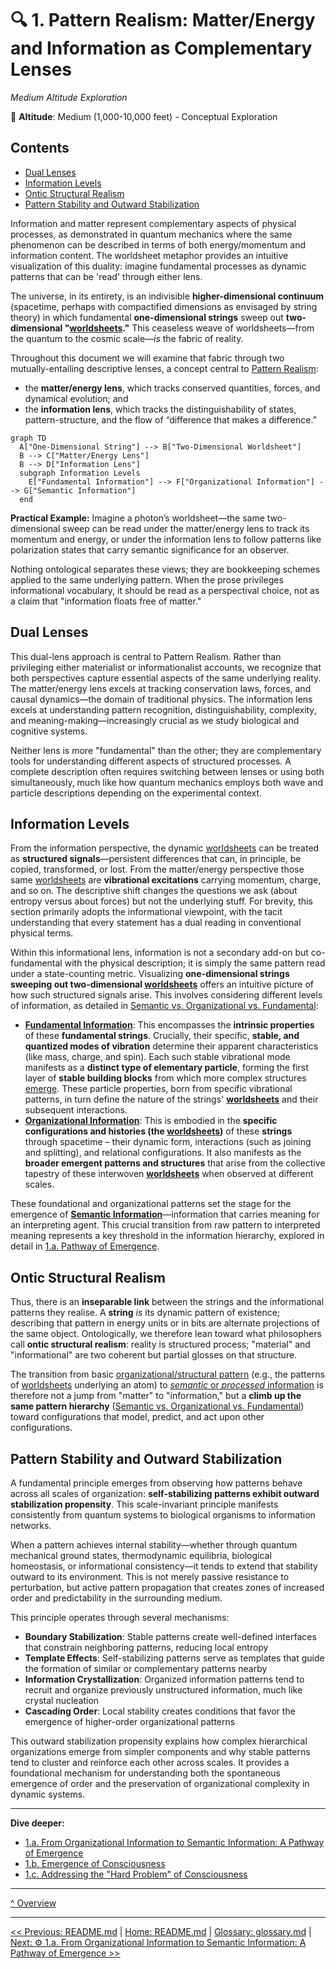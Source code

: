 # 🔍 1. Pattern Realism: Matter/Energy and Information as Complementary Lenses
*Medium Altitude Exploration*

📍 **Altitude**: Medium (1,000-10,000 feet) - Conceptual Exploration

## Contents

- [Dual Lenses](#dual-lenses)
- [Information Levels](#information-levels)
- [Ontic Structural Realism](#ontic-structural-realism)
- [Pattern Stability and Outward Stabilization](#pattern-stability-and-outward-stabilization)

Information and matter represent complementary aspects of physical processes, as demonstrated in quantum mechanics where the same phenomenon can be described in terms of both energy/momentum and information content. The worldsheet metaphor provides an intuitive visualization of this duality: imagine fundamental processes as dynamic patterns that can be 'read' through either lens.

The universe, in its entirety, is an indivisible **higher-dimensional continuum** (spacetime, perhaps with compactified dimensions as envisaged by string theory) in which fundamental **one-dimensional strings** sweep out **two-dimensional "[worldsheets](../glossary.md#worldsheet)."** This ceaseless weave of worldsheets—from the quantum to the cosmic scale—*is* the fabric of reality. 

Throughout this document we will examine that fabric through two mutually-entailing descriptive lenses, a concept central to [Pattern Realism](../glossary.md#pattern-realism):

- the **matter/energy lens**, which tracks conserved quantities, forces, and dynamical evolution; and
- the **information lens**, which tracks the distinguishability of states, pattern-structure, and the flow of “difference that makes a difference.”

```mermaid
graph TD
  A["One-Dimensional String"] --> B["Two-Dimensional Worldsheet"]
  B --> C["Matter/Energy Lens"]
  B --> D["Information Lens"]
  subgraph Information Levels
    E["Fundamental Information"] --> F["Organizational Information"] --> G["Semantic Information"]
  end
```

**Practical Example:** Imagine a photon’s worldsheet—the same two-dimensional sweep can be read under the matter/energy lens to track its momentum and energy, or under the information lens to follow patterns like polarization states that carry semantic significance for an observer.

Nothing ontological separates these views; they are bookkeeping schemes applied to the same underlying pattern. When the prose privileges informational vocabulary, it should be read as a perspectival choice, not as a claim that "information floats free of matter."

## Dual Lenses

This dual-lens approach is central to Pattern Realism. Rather than privileging either materialist or informationalist accounts, we recognize that both perspectives capture essential aspects of the same underlying reality. The matter/energy lens excels at tracking conservation laws, forces, and causal dynamics—the domain of traditional physics. The information lens excels at understanding pattern recognition, distinguishability, complexity, and meaning-making—increasingly crucial as we study biological and cognitive systems.

Neither lens is more "fundamental" than the other; they are complementary tools for understanding different aspects of structured processes. A complete description often requires switching between lenses or using both simultaneously, much like how quantum mechanics employs both wave and particle descriptions depending on the experimental context.

## Information Levels

From the information perspective, the dynamic [worldsheets](../glossary.md#worldsheet) can be treated as **structured signals**—persistent differences that can, in principle, be copied, transformed, or lost. From the matter/energy perspective those same [worldsheets](../glossary.md#worldsheet) are **vibrational excitations** carrying momentum, charge, and so on. The descriptive shift changes the questions we ask (about entropy versus about forces) but not the underlying stuff. For brevity, this section primarily adopts the informational viewpoint, with the tacit understanding that every statement has a dual reading in conventional physical terms.

Within this informational lens, information is not a secondary add-on but co-fundamental with the physical description; it is simply the same pattern read under a state-counting metric. Visualizing **one-dimensional strings sweeping out two-dimensional [worldsheets](../glossary.md#worldsheet)** offers an intuitive picture of how such structured signals arise. This involves considering different levels of information, as detailed in [Semantic vs. Organizational vs. Fundamental](../glossary.md#semantic-vs-organizational-vs-fundamental):

- **[Fundamental Information](../glossary.md#fundamental-information)**: This encompasses the **intrinsic properties** of these **fundamental strings**. Crucially, their specific, **stable, and quantized modes of vibration** determine their apparent characteristics (like mass, charge, and spin). Each such stable vibrational mode manifests as a **distinct type of elementary particle**, forming the first layer of **stable building blocks** from which more complex structures [emerge](../glossary.md#emergence). These particle properties, born from specific vibrational patterns, in turn define the nature of the strings' **[worldsheets](../glossary.md#worldsheet)** and their subsequent interactions.
- **[Organizational Information](../glossary.md#organizational-information)**: This is embodied in the **specific configurations and histories (the [worldsheets](../glossary.md#worldsheet))** of these **strings** through spacetime – their dynamic form, interactions (such as joining and splitting), and relational configurations. It also manifests as the **broader emergent patterns and structures** that arise from the collective tapestry of these interwoven **[worldsheets](../glossary.md#worldsheet)** when observed at different scales.

These foundational and organizational patterns set the stage for the emergence of **[Semantic Information](../glossary.md#semantic-information)**—information that carries meaning for an interpreting agent. This crucial transition from raw pattern to interpreted meaning represents a key threshold in the information hierarchy, explored in detail in [1.a. Pathway of Emergence](1a-pathway-emergence.md).

## Ontic Structural Realism

Thus, there is an **inseparable link** between the strings and the informational patterns they realise. A **string** *is* its dynamic pattern of existence; describing that pattern in energy units or in bits are alternate projections of the same object. Ontologically, we therefore lean toward what philosophers call **ontic structural realism**: reality is structured process; "material" and "informational" are two coherent but partial glosses on that structure.

The transition from basic [organizational/structural pattern](../glossary.md#organizational-information) (e.g., the patterns of [worldsheets](../glossary.md#worldsheet) underlying an atom) to [*semantic* or *processed* information](../glossary.md#semantic-information) is therefore not a jump from "matter" to "information," but a **climb up the same pattern hierarchy** ([Semantic vs. Organizational vs. Fundamental](../glossary.md#semantic-vs-organizational-vs-fundamental)) toward configurations that model, predict, and act upon other configurations.

## Pattern Stability and Outward Stabilization

A fundamental principle emerges from observing how patterns behave across all scales of organization: **self-stabilizing patterns exhibit outward stabilization propensity**. This scale-invariant principle manifests consistently from quantum systems to biological organisms to information networks.

When a pattern achieves internal stability—whether through quantum mechanical ground states, thermodynamic equilibria, biological homeostasis, or informational consistency—it tends to extend that stability outward to its environment. This is not merely passive resistance to perturbation, but active pattern propagation that creates zones of increased order and predictability in the surrounding medium.

This principle operates through several mechanisms:

- **Boundary Stabilization**: Stable patterns create well-defined interfaces that constrain neighboring patterns, reducing local entropy
- **Template Effects**: Self-stabilizing patterns serve as templates that guide the formation of similar or complementary patterns nearby
- **Information Crystallization**: Organized information patterns tend to recruit and organize previously unstructured information, much like crystal nucleation
- **Cascading Order**: Local stability creates conditions that favor the emergence of higher-order organizational patterns

This outward stabilization propensity explains how complex hierarchical organizations emerge from simpler components and why stable patterns tend to cluster and reinforce each other across scales. It provides a foundational mechanism for understanding both the spontaneous emergence of order and the preservation of organizational complexity in dynamic systems.

---

**Dive deeper:**
- [1.a. From Organizational Information to Semantic Information: A Pathway of Emergence](1a-pathway-emergence.md)
- [1.b. Emergence of Consciousness](1b-emergence-of-consciousness.md)
- [1.c. Addressing the "Hard Problem" of Consciousness](1c-hard-problem-of-consciousness.md)

---

[^ Overview](../../README.md)

---
[<< Previous: README.md](../../README.md) | [Home: README.md](../../README.md) | [Glossary: glossary.md](../glossary.md) | [Next: ⚙️ 1.a. From Organizational Information to Semantic Information: A Pathway of Emergence >>](1a-pathway-emergence.md)
